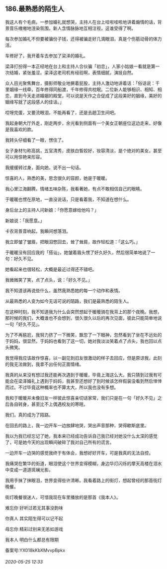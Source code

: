 ## 186.最熟悉的陌生人
我这人有个毛病，一参加婚礼就想哭，主持人在台上哇啦哇啦地讲着煽情的话，背景音乐嗷嗷地渲染氛围，新人含情脉脉地互相注视，这谁受得了啊。


每次参加婚礼不但要被骗份子钱，还得被骗走好几滴眼泪，真是个伤筋动骨的体力活。


车修好了，我开着车去参加了梁泽的婚礼。


梁泽打扮得一本正经地在台上和主持人合伙骗「初恋」，人家小姑娘一看就是第一次结婚，紧张羞涩。梁泽这老司机有经验啊，表情细腻，演技自然。


众人目光聚焦舞台，摄影师敬业地撅着屁股，主持人激动地讲着话：「俗话说：千里姻缘一线牵，百年修得同船渡，千年修得共枕眠。二位新人能够相识、相知、相恋，直到今天走进婚姻的殿堂，可以说是天作之合促成了这段美好的姻缘，美好的姻缘写就了这段感人的佳话。」


哎呀完蛋，又要流眼泪，不能再看了，还是去趟卫生间吧。


我起身朝大厅外走，刚走两步，余光看到侧面有一个美女正朝座位这边走来，好像是我喜欢的款。


我转头仔细看了一眼，愣住了。


女子身材匀称高挑，五官清秀，皮肤白皙姣好，妆容清淡，是个绝对的美女，甚至可以用惊艳来形容。


我缓缓转过身，面向她，说不出一句话。


惊喜的人，熟悉的美，思念很久的容颜，她是于暖暖。


我心里江海翻腾，情绪五味杂陈，我看著她，有点不敢相信自己的眼睛。


于暖暖也愣在原地，一直没说话，只是看着我，不知道在想什么。


身后台上的主持人问新娘：「你愿意嫁给他吗？」


新娘说：「我愿意。」


卡农背景音响起，我瞬间想落泪。


我立即皱了皱眉，把眼泪憋回去，耸了耸肩，故作轻松道：「这么巧。」


于暖暖没有回应我的「搭讪」，她皱着眉头愣了好久好久，然后很简单地说了一句：好久不见。


她看起来也很轻松，大概是最近过得还不错吧。


我微微笑了笑，点了点头，说：「好久不见。」


我不知道该再说些什么，虽然我熟悉她的每一个动作和表情。


从最熟悉的人变为如今无话可说的陌路，我们是最熟悉的陌生人。


在这种时刻，我不知道我为什么会突然想起于暖暖骑在我背上的那个夜晚。我想，那时候的我们，大概谁也不会想到，很久很久以后的再次见面，彼此只能简单地说一句「好久不见」。


为了不再尴尬，我努力挤了一下微笑，飘忽了一下眼神，忽然看到了坐在不远处的于妈妈，很显然，于妈妈也看到了这一切，她对我淡淡笑着点了点头，我也回以点头微笑。


我觉得我应该故作惊喜，以一副见到旧友很激动的样子去回应，但是原谅我，此刻的我无法做到，我拿不出任何正面情绪。


我真的从来没有想过我还能再次遇到于暖暖，毕竟上海这么大。我只猜到过我有可能会在梁泽婚礼上遇到于妈妈，我甚至还想好了到时候该怎样假装没看到然后悻悻而过。不过毕竟这种概率也不算太大，所以我也没有多想。


我和于暖暖并未像旧友一样彼此惊喜亲切话家常，我们只是在一句「好久不见」之后各自转身，甚至比不上偶遇校友的寒暄。


我们，真的成为了陌路。


在回去的路上，我一边开车一边放肆地哭，哭出声音那种，哭得歇斯底里。


我以为我已经忘记了她，我本来已经成功告诉自己我已经对她没什么太深的感觉了，可是她今天的出现瞬间破碎了我对自己所有的谎言。


一边开车一边哭的感觉我终于有体会，我想好好开车，可是我真的无法自控。


我痛哭在繁华的街道，眼泪使这个世界变得模糊，身边华灯闪烁的摩天高楼在泪水中变成一道道斑斓光影。


我用手抹了抹眼泪，世界变得些许清晰。我看着路上的街灯，想起曾经的那首街灯晚餐。


街灯晚餐很迷人，可惜我现在车里播放的是那首《我本人》。


难忘你 好听过若无其事没韵味


你真人 其实陌生得可以记不起


毋忘你 精彩过别来无恙如游戏


我本人 明白什么都总有限期


备案号:YX018kKbXMvvpBpkx


###### 2020-05-25 12:33
